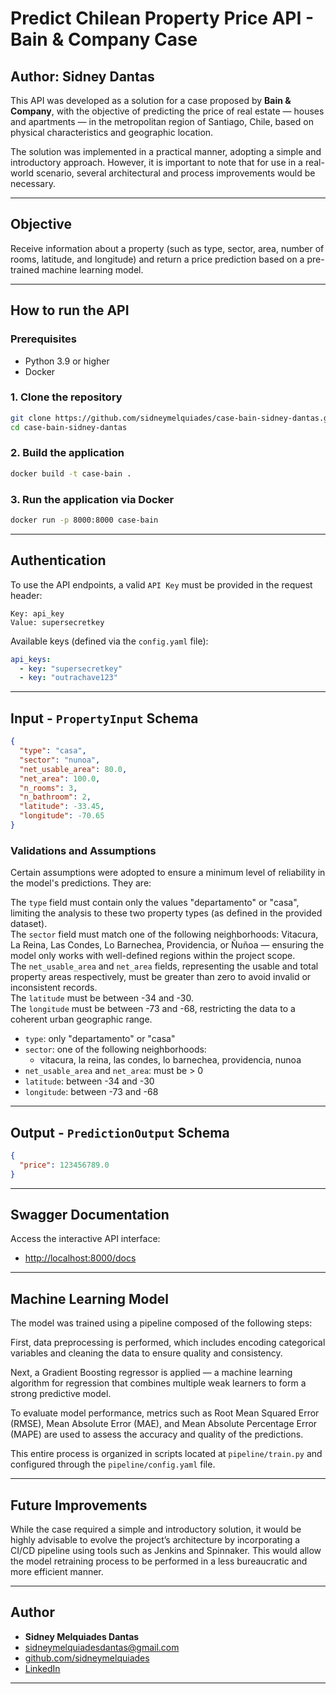 # Predict Chilean Property Price API - Bain & Company Case

## Author: Sidney Dantas

This API was developed as a solution for a case proposed by **Bain & Company**, with the objective of predicting the price of real estate — houses and apartments — in the metropolitan region of Santiago, Chile, based on physical characteristics and geographic location.

The solution was implemented in a practical manner, adopting a simple and introductory approach. However, it is important to note that for use in a real-world scenario, several architectural and process improvements would be necessary.

---

## Objective

Receive information about a property (such as type, sector, area, number of rooms, latitude, and longitude) and return a price prediction based on a pre-trained machine learning model.

---

## How to run the API

### Prerequisites

- Python 3.9 or higher  
- Docker  

### 1. Clone the repository

```bash
git clone https://github.com/sidneymelquiades/case-bain-sidney-dantas.git
cd case-bain-sidney-dantas
```

### 2. Build the application

```bash
docker build -t case-bain .
```

### 3. Run the application via Docker

```bash
docker run -p 8000:8000 case-bain
```

---

## Authentication

To use the API endpoints, a valid `API Key` must be provided in the request header:

```
Key: api_key
Value: supersecretkey
```

Available keys (defined via the `config.yaml` file):

```yaml
api_keys:
  - key: "supersecretkey"
  - key: "outrachave123"
```

---

## Input - `PropertyInput` Schema

```json
{
  "type": "casa",
  "sector": "nunoa",
  "net_usable_area": 80.0,
  "net_area": 100.0,
  "n_rooms": 3,
  "n_bathroom": 2,
  "latitude": -33.45,
  "longitude": -70.65
}
```

### Validations and Assumptions

Certain assumptions were adopted to ensure a minimum level of reliability in the model's predictions. They are:

The `type` field must contain only the values "departamento" or "casa", limiting the analysis to these two property types (as defined in the provided dataset).  
The `sector` field must match one of the following neighborhoods: Vitacura, La Reina, Las Condes, Lo Barnechea, Providencia, or Ñuñoa — ensuring the model only works with well-defined regions within the project scope.  
The `net_usable_area` and `net_area` fields, representing the usable and total property areas respectively, must be greater than zero to avoid invalid or inconsistent records.  
The `latitude` must be between -34 and -30.  
The `longitude` must be between -73 and -68, restricting the data to a coherent urban geographic range.

- `type`: only "departamento" or "casa"
- `sector`: one of the following neighborhoods:
  - vitacura, la reina, las condes, lo barnechea, providencia, nunoa
- `net_usable_area` and `net_area`: must be > 0
- `latitude`: between -34 and -30
- `longitude`: between -73 and -68

---

## Output - `PredictionOutput` Schema

```json
{
  "price": 123456789.0
}
```

---

## Swagger Documentation

Access the interactive API interface:

- [http://localhost:8000/docs](http://localhost:8000/docs)

---

## Machine Learning Model

The model was trained using a pipeline composed of the following steps:

First, data preprocessing is performed, which includes encoding categorical variables and cleaning the data to ensure quality and consistency.

Next, a Gradient Boosting regressor is applied — a machine learning algorithm for regression that combines multiple weak learners to form a strong predictive model.

To evaluate model performance, metrics such as Root Mean Squared Error (RMSE), Mean Absolute Error (MAE), and Mean Absolute Percentage Error (MAPE) are used to assess the accuracy and quality of the predictions.

This entire process is organized in scripts located at `pipeline/train.py` and configured through the `pipeline/config.yaml` file.

---

## Future Improvements

While the case required a simple and introductory solution, it would be highly advisable to evolve the project’s architecture by incorporating a CI/CD pipeline using tools such as Jenkins and Spinnaker. This would allow the model retraining process to be performed in a less bureaucratic and more efficient manner.

---

## Author

- **Sidney Melquiades Dantas**  
- [sidneymelquiadesdantas@gmail.com](mailto:sidneymelquiadesdantas@gmail.com)  
- [github.com/sidneymelquiades](https://github.com/sidneymelquiades)  
- [LinkedIn](https://www.linkedin.com/in/sidneymelquiadedantas/)

---